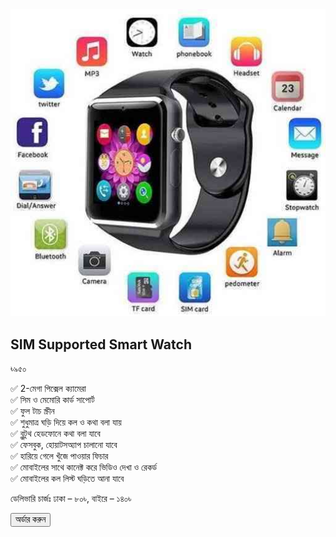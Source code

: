 <div class="product-card">
  <img src="/certificate%20(2)_6.png" alt="Smart Watch" class="product-image" />
  <h2 class="product-name">SIM Supported Smart Watch</h2>
  <p class="product-price">৳৯৫০</p>
  <p class="product-description">
    ✅ 2-মেগা পিক্সেল ক্যামেরা<br>
    ✅ সিম ও মেমোরি কার্ড সাপোর্ট<br>
    ✅ ফুল টাচ স্ক্রীন<br>
    ✅ শুধুমাত্র ঘড়ি দিয়ে কল ও কথা বলা যায়<br>
    ✅ ব্লুটুথ হেডফোনে কথা বলা যাবে<br>
    ✅ ফেসবুক, হোয়াটসঅ্যাপ চালানো যাবে<br>
    ✅ হারিয়ে গেলে খুঁজে পাওয়ার ফিচার<br>
    ✅ মোবাইলের সাথে কানেক্ট করে ভিডিও দেখা ও রেকর্ড<br>
    ✅ মোবাইলের কল লিস্ট ঘড়িতে আনা যাবে<br>
  </p>
  <p class="delivery">
    ডেলিভারি চার্জঃ ঢাকা – ৮০৳, বাইরে – ১৪০৳
  </p>
  <button class="order-button">অর্ডার করুন</button>
</div>
